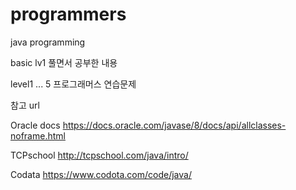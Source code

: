# programmers

java programming

basic lv1 풀면서 공부한 내용

level1 ... 5 프로그래머스 연습문제


참고 url

Oracle docs https://docs.oracle.com/javase/8/docs/api/allclasses-noframe.html

TCPschool http://tcpschool.com/java/intro/

Codata https://www.codota.com/code/java/
